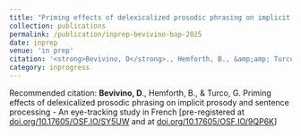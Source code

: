 ```yaml
---
title: "Priming effects of delexicalized prosodic phrasing on implicit prosody and sentence processing - An eye-tracking study in French"
collection: publications
permalink: /publication/inprep-bevivino-bap-2025
date: inprep
venue: 'in prep'
citation: '<strong>Bevivino, D</strong>., Hemforth, B., &amp;amp; Turco, G. Priming effects of delexicalized prosodic phrasing on implicit prosody and sentence processing - An eye-tracking study in French [pre-registered at <a href=&quot;https://doi.org/10.17605/OSF.IO/SY5UW&quot;>doi.org/10.17605/OSF.IO/SY5UW</a> and at <a href=&quot;https://doi.org/10.17605/OSF.IO/9QP6K&quot;>doi.org/10.17605/OSF.IO/9QP6K</a>]'
category: inprogress
---
```

Recommended citation: <strong>Bevivino, D</strong>., Hemforth, B., &amp; Turco, G. Priming effects of delexicalized prosodic phrasing on implicit prosody and sentence processing - An eye-tracking study in French [pre-registered at <a href="https://doi.org/10.17605/OSF.IO/SY5UW">doi.org/10.17605/OSF.IO/SY5UW</a> and at <a href="https://doi.org/10.17605/OSF.IO/9QP6K">doi.org/10.17605/OSF.IO/9QP6K</a>]